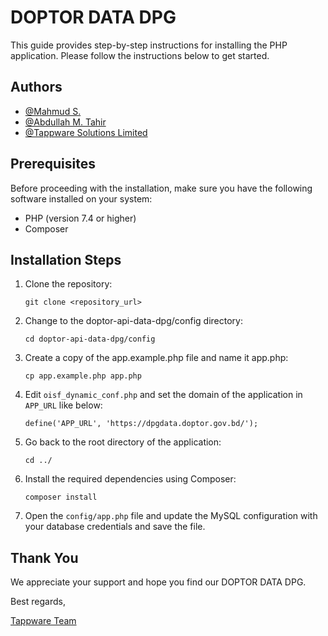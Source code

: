 # DOPTOR DATA DPG

This guide provides step-by-step instructions for installing the PHP application. Please follow the instructions below to get started.

## Authors

- [@Mahmud S.](https://www.linkedin.com/in/mahmud-s-raju)
- [@Abdullah M. Tahir]()
- [@Tappware Solutions Limited]()

## Prerequisites

Before proceeding with the installation, make sure you have the following software installed on your system:

- PHP (version 7.4 or higher)
- Composer

## Installation Steps

1. Clone the repository:

   ```shell
   git clone <repository_url>
   ```
2. Change to the doptor-api-data-dpg/config directory:

   ```shell
   cd doptor-api-data-dpg/config
   ```
3. Create a copy of the app.example.php file and name it app.php:

   ```shell
   cp app.example.php app.php
   ```
4. Edit `oisf_dynamic_conf.php` and set the domain of the application in `APP_URL` like below:

   ```shell
   define('APP_URL', 'https://dpgdata.doptor.gov.bd/');
   ```

4. Go back to the root directory of the application:

   ```shell
   cd ../
   ```
5. Install the required dependencies using Composer:

   ```shell
   composer install
   ```
6. Open the ```config/app.php``` file and update the MySQL configuration with your database credentials and save the file.

## Thank You

We appreciate your support and hope you find our DOPTOR DATA DPG.

Best regards,

[Tappware Team](https://tappware.com/)
